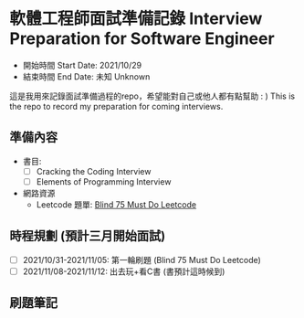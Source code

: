 # 軟體工程師面試準備記錄 Interview Preparation for Software Engineer
- 開始時間 Start Date: 2021/10/29
- 結束時間 End Date: 未知 Unknown

這是我用來記錄面試準備過程的repo，希望能對自己或他人都有點幫助 : )
This is the repo to record my preparation for coming interviews.

## 準備內容

- 書目:
  - [ ] Cracking the Coding Interview
  - [ ] Elements of Programming Interview

- 網路資源
  - Leetcode 題單: [Blind 75 Must Do Leetcode](https://leetcode.com/list/xoqag3yj/)
  
## 時程規劃 (預計三月開始面試)
- [ ] 2021/10/31-2021/11/05: 第一輪刷題 (Blind 75 Must Do Leetcode)
- [ ] 2021/11/08-2021/11/12: 出去玩+看C書 (書預計這時候到)

##  刷題筆記


